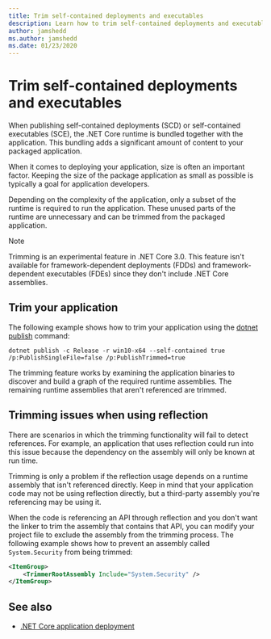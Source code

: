 ```yaml
---
title: Trim self-contained deployments and executables
description: Learn how to trim self-contained deployments and executables to reduce their size. 
author: jamshedd
ms.author: jamshedd
ms.date: 01/23/2020
---
```

# Trim self-contained deployments and executables

When publishing self-contained deployments (SCD) or self-contained executables (SCE), the .NET Core runtime is bundled together with the application. This bundling adds a significant amount of content to your packaged application.

When it comes to deploying your application, size is often an important factor. Keeping the size of the package application as small as possible is typically a goal for application developers.

Depending on the complexity of the application, only a subset of the runtime is required to run the application. These unused parts of the runtime are unnecessary and can be trimmed from the packaged application.

> [!NOTE]
> Trimming is an experimental feature in .NET Core 3.0. This feature isn't available for framework-dependent deployments (FDDs) and framework-dependent executables (FDEs) since they don't include .NET Core assemblies.

## Trim your application

The following example shows how to trim your application using the [dotnet publish](../tools/dotnet-publish.md) command:

```dotnetcli
dotnet publish -c Release -r win10-x64 --self-contained true /p:PublishSingleFile=false /p:PublishTrimmed=true
```

The trimming feature works by examining the application binaries to discover and build a graph of the required runtime assemblies. The remaining runtime assemblies that aren't referenced are trimmed.

## Trimming issues when using reflection

There are scenarios in which the trimming functionality will fail to detect references. For example, an application that uses reflection could run into this issue because the dependency on the assembly will only be known at run time.

Trimming is only a problem if the reflection usage depends on a runtime assembly that isn't referenced directly. Keep in mind that your application code may not be using reflection directly, but a third-party assembly you're referencing may be using it.

When the code is referencing an API through reflection and you don't want the linker to trim the assembly that contains that API, you can modify your project file to exclude the assembly from the trimming process. The following example shows how to prevent an assembly called `System.Security` from being trimmed:

```xml
<ItemGroup>
    <TrimmerRootAssembly Include="System.Security" />
</ItemGroup>
```

## See also 

- [.NET Core application deployment](index.md)